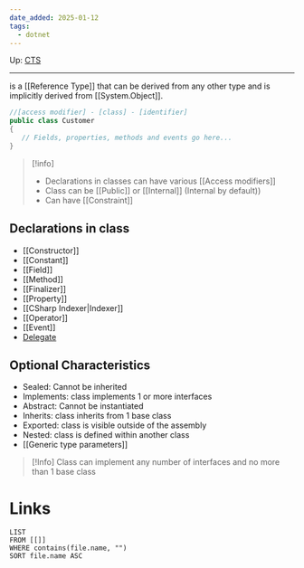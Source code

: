 ```yaml
---
date_added: 2025-01-12
tags:
  - dotnet
---
```

Up: [CTS](CTS.md)
___
is a [[Reference Type]] that can be derived from any other type and is implicitly derived from [[System.Object]].
``` csharp
//[access modifier] - [class] - [identifier]
public class Customer
{
   // Fields, properties, methods and events go here...
}
```


>[!info]
> - Declarations in classes can have various [[Access modifiers]]
> - Class can be [[Public]] or [[Internal]] (Internal by default))
> - Can have [[Constraint]]

## Declarations in class

- [[Constructor]]
- [[Constant]]
- [[Field]]
- [[Method]]
- [[Finalizer]]
- [[Property]]
- [[CSharp Indexer|Indexer]]
- [[Operator]]
- [[Event]]
- [Delegate](Delegate.md)
## Optional Characteristics

 - Sealed: Cannot be inherited
 - Implements: class implements 1 or more interfaces
 - Abstract: Cannot be instantiated
 - Inherits: class inherits from 1 base class
 - Exported: class is visible outside of the assembly
 - Nested: class is defined within another class
 - [[Generic type parameters]]
 >[!Info]
>Class can implement any number of interfaces and no more than 1 base class
# Links
```dataview
LIST
FROM [[]]
WHERE contains(file.name, "")
SORT file.name ASC
```
